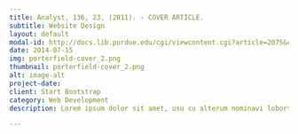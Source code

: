 ```yaml
---
title: Analyst, 136, 23, (2011). - COVER ARTICLE.
subtitle: Website Design
layout: default
modal-id: http://docs.lib.purdue.edu/cgi/viewcontent.cgi?article=2075&context=nanopubcontext=jonathan_claussen
date: 2014-07-15
img: porterfield-cover_2.png
thumbnail: porterfield-cover_2.png
alt: image-alt
project-date: 
client: Start Bootstrap
category: Web Development
description: Lorem ipsum dolor sit amet, usu cu alterum nominavi lobortis. At duo novum diceret. Tantas apeirian vix et, usu sanctus postulant inciderint ut, populo diceret necessitatibus in vim. Cu eum dicam feugiat noluisse.

---
```

